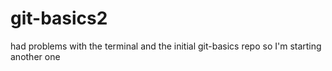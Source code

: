 # git-basics2
had problems with the terminal and the initial git-basics repo so I'm starting another one
